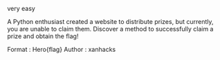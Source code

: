 very easy

A Python enthusiast created a website to distribute prizes, but currently, you are unable to claim them. Discover a method to successfully claim a prize and obtain the flag!

Format : Hero{flag}
Author : xanhacks
